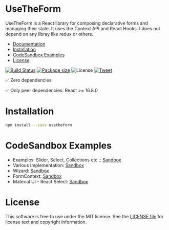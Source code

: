 # UseTheForm

UseTheForm is a React library for composing declarative forms and managing their state. It uses the Context API and React Hooks. I does not depend on any libray like redux or others.

- [Documentation](https://iusehooks.github.io/usetheform/)
- [Installation](#Installation)
- [CodeSandbox Examples](#codesandbox-examples)
- [License](#license)

[![Build Status](https://travis-ci.org/iusehooks/usetheform.svg?branch=master)](https://travis-ci.org/iusehooks/usetheform) [![Package size](https://img.shields.io/bundlephobia/minzip/usetheform.svg)](https://bundlephobia.com/result?p=usetheform) ![License](https://img.shields.io/npm/l/usetheform.svg?style=flat) [![Tweet](https://img.shields.io/twitter/url/http/shields.io.svg?style=social)](https://twitter.com/intent/tweet?text=React%20library%20for%20composing%20declarative%20forms%2C%20manage%20their%20state%2C%20handling%20their%20validation%20and%20much%20more&url=https://github.com/iusehooks/usetheform&hashtags=reactjs,webdev,javascript,forms,reacthooks)

✅ Zero dependencies 

✅ Only peer dependencies: React >= 16.8.0

# Installation

```sh
npm install --save usetheform
```

# CodeSandbox Examples

- Examples: Slider, Select, Collections etc..: [Sandbox](https://codesandbox.io/s/formexample2-mmcjs)
- Various Implementation: [Sandbox](https://codesandbox.io/s/035l4l75ln)
- Wizard: [Sandbox](https://codesandbox.io/s/v680xok7k7)
- FormContext: [Sandbox](https://codesandbox.io/s/formcontext-ukvc5)
- Material UI - React Select: [Sandbox](https://codesandbox.io/s/materialuireactselect-6ufc2) 

# License

This software is free to use under the MIT license.
See the [LICENSE file](/LICENSE.md) for license text and copyright information.
